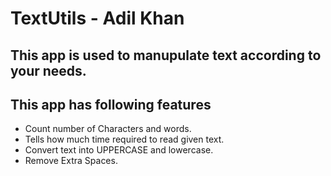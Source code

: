 # TextUtils - Adil Khan

## This app is used to manupulate text according to your needs.

## This app has following features
* Count number of Characters and words.
* Tells how much time required to read given text.
* Convert text into UPPERCASE and lowercase.
* Remove Extra Spaces.
